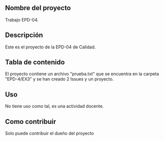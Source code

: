 ## Nombre del proyecto
Trabajo EPD-04.

## Descripción
Este es el proyecto de la EPD-04 de Calidad.

## Tabla de contenido
El proyecto contiene un archivo "prueba.txt" que se encuentra en la carpeta "EPD-4/EX3" y se han creado 2 Issues y un proyecto.

## Uso
No tiene uso como tal, es una actividad docente.

## Como contribuir
Solo puede contribuir el dueño del proyecto
